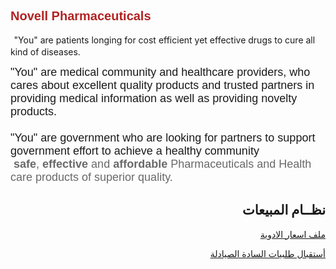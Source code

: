 <html>
<body>

<!--  div class="title1"><h1>Welcome to Vodachem Pharmaceutical</h1></div -->

<div class="text_left_1">
       
<span style="font-size:18px"><span style="font-family:tahoma,geneva,sans-serif"><span style="color:#B22222"><strong><span style="font-family:arial,helvetica,sans-serif"><span style="font-size:20px">Novell Pharmaceuticals</span></span></strong>
<br> 
<p></span><span style="font-size:20px"><span style="font-family:arial,helvetica,sans-serif">&nbsp;</span></span>"You" are patients longing for cost efficient yet effective drugs to cure all kind of diseases. </span></span></p>

<p><span style="font-size:18px"><span style="font-family:tahoma,geneva,sans-serif">"You" are medical community and healthcare providers, who cares about excellent quality products and trusted partners in providing medical information as well as providing novelty products.<br><br>"You" are government who are looking for partners to support government effort to achieve a healthy community  <span style="color:#696969">&nbsp;<strong>safe</strong>,&nbsp;<strong>effective&nbsp;</strong>and&nbsp;<strong>affordable</strong>&nbsp;Pharmaceuticals and Health care products of superior quality.</span></span></span></p>

</div>



<div>
<h2  style="text-align:right;" >  نظــام المبيعات </h2>
<p style="text-align:right;" ><a href="https://41.41.222.4//myprojects/input_items.php">  ملف اسعار الادوية  </a></p>
  <p style="text-align:right;" ><a href="https://41.41.222.4//myprojects/input_order1.php"> أستقبال طلبيات السادة الصيادلة </a></p>
</div>
 

</body>
</html>

        


